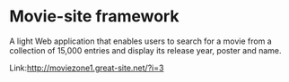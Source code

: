 # Movie-site framework

A light Web application that enables users to search for a movie from a collection of 15,000 entries and display its release year, poster and name.

Link:http://moviezone1.great-site.net/?i=3
